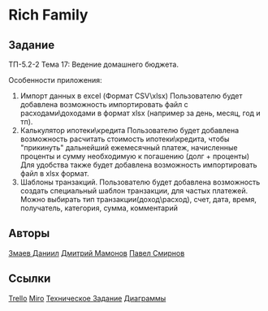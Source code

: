 # Rich Family 

## Задание
ТП-5.2-2
Тема 17: Ведение домашнего бюджета.

Особенности приложения:
1. Импорт данных в excel (Формат CSV\xlsx)
Пользователю будет добавлена возможность импортировать файл с расходами\доходами в формат xlsx (например за день, месяц, год и тп). 
2. Калькулятор ипотеки\кредита
Пользователю будет добавлена возможность расчитать стоимость ипотеки\кредита, чтобы "прикинуть" дальнейший ежемесячный платеж, начисленные проценты и сумму необходимую к погашению (долг + проценты)
Для удобства также будет добавлена возможность импортировать файл в xlsx формат.
3. Шаблоны транзакций.
Пользователю будет добавлена возможность создать специальный шаблон транзакции, для частых платежей.
Можно выбирать тип транзакции(доход\расход), счет, дата, время, получатель, категория, сумма, комментарий 

## Авторы

[Змаев Даниил](https://github.com/dany0k)
[Дмитрий Мамонов](https://github.com/Dmitriy-M1319)
[Павел Смирнов](https://github.com/SmPavel)

## Ссылки

[Trello](https://trello.com/b/zsptCKGK/%D1%80%D0%B0%D0%B7%D1%80%D0%B0%D0%B1%D0%BE%D1%82%D0%BA%D0%B0-%D0%BF%D1%80%D0%B8%D0%BB%D0%BE%D0%B6%D0%B5%D0%BD%D0%B8%D1%8F-%D0%B2%D0%B5%D0%B4%D0%B5%D0%BD%D0%B8%D0%B5-%D0%B4%D0%BE%D0%BC%D0%B0%D1%88%D0%BD%D0%B5%D0%B3%D0%BE-%D0%B1%D1%8E%D0%B4%D0%B6%D0%B5%D1%82%D0%B0-%D1%80%D0%B5%D0%BA%D0%BE%D0%BC%D0%B5%D0%BD%D0%B4%D0%B0%D1%86%D0%B8%D0%B8-%D0%BF%D0%BE-%D1%81%D0%BE%D0%BA%D1%80%D0%B0%D1%89%D0%B5%D0%BD%D0%B8%D1%8E-%D1%80%D0%B0%D1%81%D1%85%D0%BE%D0%B4%D0%BE%D0%B2)
[Miro](https://miro.com/app/board/uXjVPjEOpGs=/?share_link_id=84634999552)
[Техническое Задание](https://github.com/dany0k/TP-5.2-2/blob/main/docs/%D0%A2%D0%97%20%D0%9F%D0%9E%20%D0%A2%D0%9F.pdf)
[Диаграммы](https://github.com/dany0k/TP-5.2-2/tree/main/diagrams)

